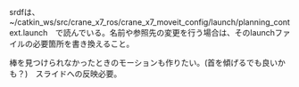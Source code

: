 srdfは、~/catkin_ws/src/crane_x7_ros/crane_x7_moveit_config/launch/planning_context.launch　で読んでいる。名前や参照先の変更を行う場合は、そのlaunchファイルの必要箇所を書き換えること。

棒を見つけられなかったときのモーションも作りたい。(首を傾げるでも良いかも？)　スライドへの反映必要。